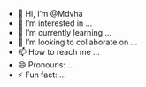- 👋 Hi, I’m @Mdvha
- 👀 I’m interested in ...
- 🌱 I’m currently learning ...
- 💞️ I’m looking to collaborate on ...
- 📫 How to reach me ...
- 😄 Pronouns: ...
- ⚡ Fun fact: ...

<!---
Mdvha/Mdvha is a ✨ special ✨ repository because its `README.md` (this file) appears on your GitHub profile.
You can click the Preview link to take a look at your changes.
--->
